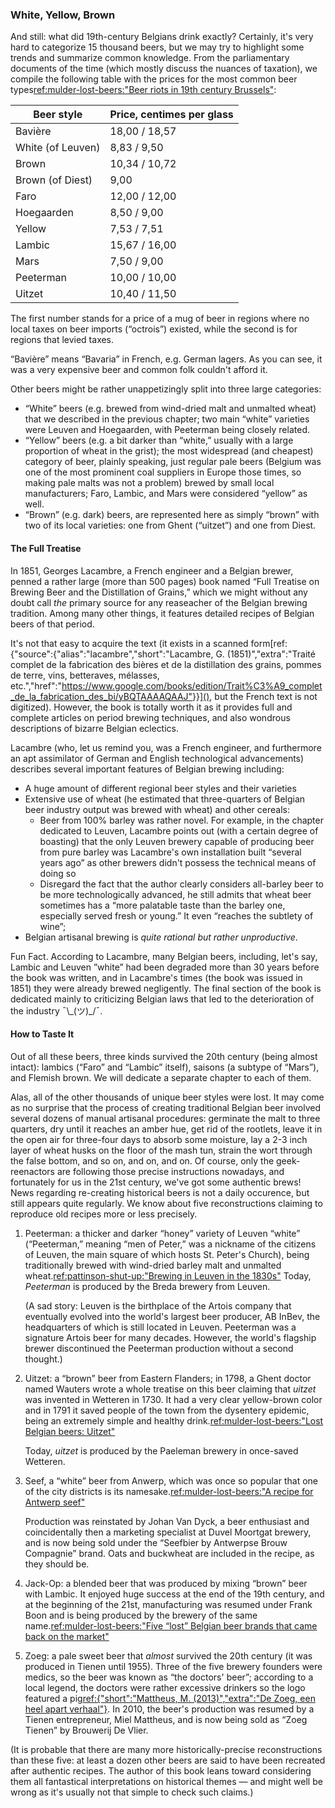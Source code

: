 ### White, Yellow, Brown

And still: what did 19th-century Belgians drink exactly? Certainly, it's very hard to categorize 15 thousand beers, but we may try to highlight some trends and summarize common knowledge. From the parliamentary documents of the time (which mostly discuss the nuances of taxation), we compile the following table with the prices for the most common beer types[ref:mulder-lost-beers:"Beer riots in 19th century Brussels"](https://lostbeers.com/beer-riots-in-19th-century-brussels/):

| **Beer style**              | Price, centimes per glass |
|--------------------------|---------------------------|
| Bavière                  | 18,00 / 18,57 |
| White (of Leuven)        | 8,83 / 9,50 |
| Brown                    | 10,34 / 10,72 |
| Brown (of Diest)         | 9,00 |
| Faro                     | 12,00 / 12,00 |
| Hoegaarden               | 8,50 / 9,00 |
| Yellow                   | 7,53 / 7,51 |
| Lambic                   | 15,67 / 16,00 |
| Mars                     | 7,50 / 9,00 |
| Peeterman                | 10,00 / 10,00 |
| Uitzet                   | 10,40 / 11,50 |

The first number stands for a price of a mug of beer in regions where no local taxes on beer imports (“octrois”) existed, while the second is for regions that levied taxes.

“Bavière” means “Bavaria” in French, e.g. German lagers. As you can see, it was a very expensive beer and common folk couldn't afford it.

Other beers might be rather unappetizingly split into three large categories:

  * “White” beers (e.g. brewed from wind-dried malt and unmalted wheat) that we described in the previous chapter; two main “white” varieties were Leuven and Hoegaarden, with Peeterman being closely related.
  * “Yellow” beers (e.g. a bit darker than “white,” usually with a large proportion of wheat in the grist); the most widespread (and cheapest) category of beer, plainly speaking, just regular pale beers (Belgium was one of the most prominent coal suppliers in Europe those times, so making pale malts was not a problem) brewed by small local manufacturers; Faro, Lambic, and Mars were considered “yellow” as well.
  * “Brown” (e.g. dark) beers, are represented here as simply “brown” with two of its local varieties: one from Ghent (“uitzet”) and one from Diest.

#### The Full Treatise

In 1851, Georges Lacambre, a French engineer and a Belgian brewer, penned a rather large (more than 500 pages) book named “Full Treatise on Brewing Beer and the Distillation of Grains,” which we might without any doubt call *the* primary source for any reaseacher of the Belgian brewing tradition. Among many other things, it features detailed recipes of Belgian beers of that period. 

It's not that easy to acquire the text (it exists in a scanned form[ref:{"source":{"alias":"lacambre","short":"Lacambre, G. (1851)","extra":"Traité complet de la fabrication des bières et de la distillation des grains, pommes de terre, vins, betteraves, mélasses, etc.","href":"https://www.google.com/books/edition/Trait%C3%A9_complet_de_la_fabrication_des_bi/yBQTAAAAQAAJ"}}](), but the French text is not digitized). However, the book is totally worth it as it provides full and complete articles on period brewing techniques, and also wondrous descriptions of bizarre Belgian eclectics.

Lacambre (who, let us remind you, was a French engineer, and furthermore an apt assimilator of German and English technological advancements) describes several important features of Belgian brewing including:

  * A huge amount of different regional beer styles and their varieties
  * Extensive use of wheat (he estimated that three-quarters of Belgian beer industry output was brewed with wheat) and other cereals:
      * Beer from 100% barley was rather novel. For example, in the chapter dedicated to Leuven, Lacambre points out (with a certain degree of boasting) that the only Leuven brewery capable of producing beer from pure barley was Lacambre's own installation built “several years ago” as other brewers didn't possess the technical means of doing so
      * Disregard the fact that the author clearly considers all-barley beer to be more technologically advanced, he still admits that wheat beer sometimes has a “more palatable taste than the barley one, especially served fresh or young.” It even “reaches the subtlety of wine”;
  * Belgian artisanal brewing is *quite rational but rather unproductive*.

Fun Fact. According to Lacambre, many Belgian beers, including, let's say, Lambic and Leuven ”white” had been degraded more than 30 years before the book was written, and in Lacambre's times (the book was issued in 1851) they were already brewed negligently. The final section of the book is dedicated mainly to criticizing Belgian laws that led to the deterioration of the industry ¯\\\_(ツ)_/¯.

#### How to Taste It

Out of all these beers, three kinds survived the 20th century (being almost intact): lambics (“Faro” and “Lambic” itself), saisons (a subtype of “Mars”), and Flemish brown. We will dedicate a separate chapter to each of them.

Alas, all of the other thousands of unique beer styles were lost. It may come as no surprise that the process of creating traditional Belgian beer involved several dozens of manual artisanal procedures: germinate the malt to three quarters, dry until it reaches an amber hue, get rid of the rootlets, leave it in the open air for three-four days to absorb some moisture, lay a 2-3 inch layer of wheat husks on the floor of the mash tun, strain the wort through the false bottom, and so on, and on, and on. Of course, only the geek-reenactors are following those precise instructions nowadays, and fortunately for us in the 21st century, we've got some authentic brews! News regarding re-creating historical beers is not a daily occurence, but still appears quite regularly. We know about five reconstructions claiming to reproduce old recipes more or less precisely.

  1. Peeterman: a thicker and darker “honey” variety of Leuven “white” (“Peeterman,” meaning “men of Peter,” was a nickname of the citizens of Leuven, the main square of which hosts St. Peter's Church), being traditionally brewed with wind-dried barley malt and unmalted wheat.[ref:pattinson-shut-up:"Brewing in Leuven in the 1830s"](http://barclayperkins.blogspot.com/2009/05/brewing-in-leuven-in-1830s.html) Today, *Peeterman* is produced by the Breda brewery from Leuven.

      (A sad story: Leuven is the birthplace of the Artois company that eventually evolved into the world's largest beer producer, AB InBev, the headquarters of which is still located in Leuven. Peeterman was a signature Artois beer for many decades. However, the world's flagship brewer discontinued the Peeterman production without a second thought.)

  2. Uitzet: a “brown” beer from Eastern Flanders; in 1798, a Ghent doctor named Wauters wrote a whole treatise on this beer claiming that *uitzet* was invented in Wetteren in 1730. It had a very clear yellow-brown color and in 1791 it saved people of the town from the dysentery epidemic, being an extremely simple and healthy drink.[ref:mulder-lost-beers:"Lost Belgian beers: Uitzet"](https://lostbeers.com/lost-belgian-beers-uitzet/)

      Today, *uitzet* is produced by the Paeleman brewery in once-saved Wetteren.

  3. Seef, a “white” beer from Anwerp, which was once so popular that one of the city districts is its namesake.[ref:mulder-lost-beers:"A recipe for Antwerp seef"](https://lostbeers.com/a-recipe-for-antwerp-seef/)

      Production was reinstated by Johan Van Dyck, a beer enthusiast and coincidentally then a marketing specialist at Duvel Moortgat brewery, and is now being sold under the “Seefbier by Antwerpse Brouw Compagnie” brand. Oats and buckwheat are included in the recipe, as they should be.

  4. Jack-Op: a blended beer that was produced by mixing “brown” beer with Lambic. It enjoyed huge success at the end of the 19th century, and at the beginning of the 21st, manufacturing was resumed under Frank Boon and is being produced by the brewery of the same name.[ref:mulder-lost-beers:"Five “lost” Belgian beer brands that came back on the market"](https://lostbeers.com/five-lost-belgian-beer-brands-that-came-back-on-the-market/)

  5. Zoeg: a pale sweet beer that *almost* survived the 20th century (it was produced in Tienen until 1955). Three of the five brewery founders were medics, so the beer was known as “the doctors' beer”; according to a local legend, the doctors were rather excessive drinkers so the logo featured a pig[ref:{"short":"Mattheus, M. (2013)","extra":"De Zoeg, een heel apart verhaal"}](). In 2010, the beer's production was resumed by a Tienen entrepreneur, Miel Mattheus, and is now being sold as “Zoeg Tienen” by Brouwerij De Vlier.

(It is probable that there are many more historically-precise reconstructions than these five: at least a dozen other beers are said to have been recreated after authentic recipes. The author of this book leans toward considering them all fantastical interpretations on historical themes — and might well be wrong as it's usually not that simple to check such claims.)